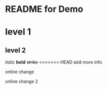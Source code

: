 README for Demo
======

# level 1
## level 2

*italic*
**bold**
~~strike~~
<<<<<<< HEAD
add more info

online change

online change 2
